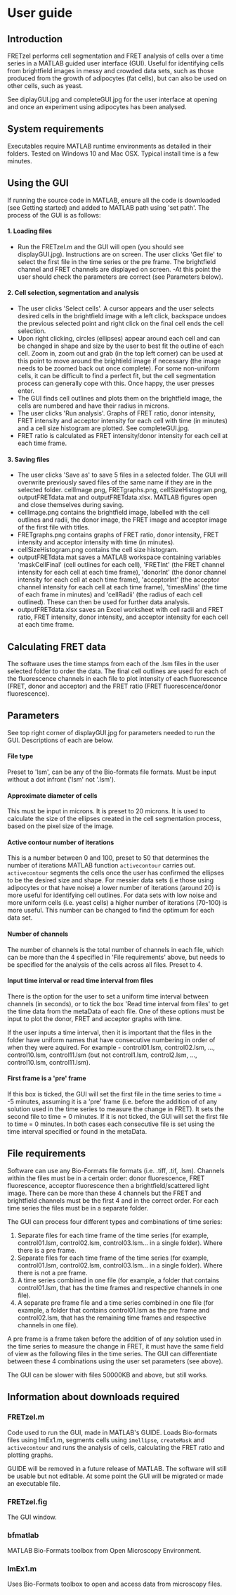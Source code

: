 # User guide

## Introduction

FRETzel performs cell segmentation and FRET analysis of cells over a time series in a MATLAB guided user interface (GUI). Useful for identifying cells from brightfield images in messy and crowded data sets, such as those produced from the growth of adipocytes (fat cells), but can also be used on other cells, such as yeast.

See diplayGUI.jpg and completeGUI.jpg for the user interface at opening and once an experiment using adipocytes has been analysed.

## System requirements
Executables require MATLAB runtime environments as detailed in their folders. Tested on Windows 10 and Mac OSX. Typical install time is a few minutes.

## Using the GUI

If running the source code in MATLAB, ensure all the code is downloaded (see Getting started) and added to MATLAB path using 'set path'. The process of the GUI is as follows:

#### 1. Loading files
- Run the FRETzel.m and the GUI will open (you should see displayGUI.jpg). Instructions are on screen. The user clicks 'Get file' to select the first file in the time series or the pre frame. The brightfield channel and FRET channels are displayed on screen.
-At this point the user should check the parameters are correct (see Parameters below).

#### 2. Cell selection, segmentation and analysis
- The user clicks 'Select cells'. A cursor appears and the user selects desired cells in the brightfield image with a left click, backspace undoes the previous selected point and right click on the final cell ends the cell selection.
- Upon right clicking, circles (ellipses) appear around each cell and can be changed in shape and size by the user to best fit the outline of each cell. Zoom in, zoom out and grab (in the top left corner) can be used at this point to move around the brightield image if necessary (the image needs to be zoomed back out once complete). For some non-uniform cells, it can be difficult to find a perfect fit, but the cell segmentation process can generally cope with this. Once happy, the user presses enter.
- The GUI finds cell outlines and plots them on the brightfield image, the cells are numbered and have their radius in microns.
- The user clicks 'Run analysis'. Graphs of FRET ratio, donor intensity, FRET intensity and acceptor intensity for each cell with time (in minutes) and a cell size histogram are plotted. See completeGUI.jpg.
- FRET ratio is calculated as FRET intensity/donor intensity for each cell at each time frame.

#### 3. Saving files
- The user clicks 'Save as' to save 5 files in a selected folder. The GUI will overwrite previously saved files of the same name if they are in the selected folder. cellImage.png, FRETgraphs.png, cellSizeHistogram.png, outputFRETdata.mat and outputFRETdata.xlsx. MATLAB figures open and close themselves during saving.
- cellImage.png contains the brightfield image, labelled with the cell outlines and radii, the donor image, the FRET image and acceptor image of the first file with titles.
- FRETgraphs.png contains graphs of FRET ratio, donor intensity, FRET intensity and acceptor intensity with time (in minutes).
- cellSizeHistogram.png contains the cell size histogram.
- outputFRETdata.mat saves a MATLAB workspace containing variables 'maskCellFinal' (cell outlines for each cell), 'FRETInt' (the FRET channel intensity for each cell at each time frame), 'donorInt' (the donor channel intensity for each cell at each time frame), 'acceptorInt' (the acceptor channel intensity for each cell at each time frame), 'timesMins' (the time of each frame in minutes) and 'cellRadii' (the radius of each cell outlined). These can then be used for further data analysis.
- outputFRETdata.xlsx saves an Excel worksheet with cell radii and FRET ratio, FRET intensity, donor intensity, and acceptor intensity for each cell at each time frame.

## Calculating FRET data

The software uses the time stamps from each of the .lsm files in the user selected folder to order the data. The final cell outlines are used for each of the fluorescence channels in each file to plot intensity of each fluorescence (FRET, donor and acceptor) and the FRET ratio (FRET fluorescence/donor fluorescence).

## Parameters

See top right corner of displayGUI.jpg for parameters needed to run the GUI. Descriptions of each are below.

#### File type
Preset to 'lsm', can be any of the Bio-formats file formats. Must be input without a dot infront ('lsm' not '.lsm').

#### Approximate diameter of cells
This must be input in microns. It is preset to 20 microns. It is used to calculate the size of the ellipses created in the cell segmentation process, based on the pixel size of the image.

#### Active contour number of iterations
This is a number between 0 and 100, preset to 50 that determines the number of iterations MATLAB function `activecontour` carries out. `activecontour` segments the cells once the user has confirmed the ellipses to be the desired size and shape. For messier data sets (i.e those using adipocytes or that have noise) a lower number of iterations (around 20) is more useful for identifying cell outlines. For data sets with low noise and more uniform cells (i.e. yeast cells) a higher number of iterations (70-100) is more useful. This number can be changed to find the optimum for each data set.

#### Number of channels
The number of channels is the total number of channels in each file, which can be more than the 4 specified in 'File requirements' above, but needs to be specified for the analysis of the cells across all files. Preset to 4.

#### Input time interval or read time interval from files
There is the option for the user to set a uniform time interval between channels (in seconds), or to tick the box 'Read time interval from files' to get the time data from the metaData of each file. One of these options must be input to plot the donor, FRET and acceptor graphs with time.

If the user inputs a time interval, then it is important that the files in the folder have uniform names that have consecutive numbering in order of when they were aquired. For example - control01.lsm, control02.lsm, ..., control10.lsm, control11.lsm (but not control1.lsm, control2.lsm, ..., control10.lsm, control11.lsm).

#### First frame is a 'pre' frame
If this box is ticked, the GUI will set the first file in the time series to time = -5 minutes, assuming it is a 'pre' frame (i.e. before the addition of of any solution used in the time series to measure the change in FRET). It sets the second file to time = 0 minutes. If it is not ticked, the GUI will set the first file to time = 0 minutes. In both cases each consecutive file is set using the time interval specified or found in the metaData.

## File requirements
Software can use any Bio-Formats file formats (i.e. .tiff, .tif, .lsm). Channels within the files must be in a certain order: donor fluorescence, FRET fluorescence, acceptor fluorescence then a brightfield/scattered light image. There can be more than these 4 channels but the FRET and brightfield channels must be the first 4 and in the correct order. For each time series the files must be in a separate folder.  

The GUI can process four different types and combinations of time series:

1. Separate files for each time frame of the time series (for example, control01.lsm, control02.lsm, control03.lsm... in a single folder). Where there is a pre frame.
2. Separate files for each time frame of the time series (for example, control01.lsm, control02.lsm, control03.lsm... in a single folder). Where there is not a pre frame.
3. A time series combined in one file (for example, a folder that contains control01.lsm, that has the time frames and respective channels in one file).
4. A separate pre frame file and a time series combined in one file (for example, a folder that contains control01.lsm as the pre frame and control02.lsm, that has the remaining time frames and respective channels in one file).

A pre frame is a frame taken before the addition of of any solution used in the time series to measure the change in FRET, it must have the same field of view as the following files in the time series. The GUI can differentiate between these 4 combinations using the user set parameters (see above).

The GUI can be slower with files 50000KB and above, but still works.

## Information about downloads required

### FRETzel.m
Code used to run the GUI, made in MATLAB's GUIDE. Loads Bio-formats files using ImEx1.m, segments cells using `imellipse`, `createMask` and `activecontour` and runs the analysis of cells, calculating the FRET ratio and plotting graphs.

GUIDE will be removed in a future release of MATLAB. The software will still be usable but not editable. At some point the GUI will be migrated or made an executable file.

### FRETzel.fig
The GUI window.

### bfmatlab
MATLAB Bio-Formats toolbox from Open Microscopy Environment.

### ImEx1.m
Uses Bio-Formats toolbox to open and access data from microscopy files.
